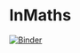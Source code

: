 # InMaths

[![Binder](https://mybinder.org/badge_logo.svg)](https://mybinder.org/v2/gh/InMaths/Practicas_InMaths/HEAD?labpath=G766_Estadistica%2FPractica0%2FP0_intro.ipynb)



